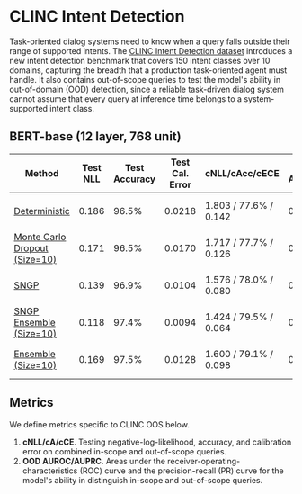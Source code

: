 # CLINC Intent Detection

Task-oriented dialog systems need to know when a query falls outside their range of supported intents. The [CLINC Intent Detection dataset](https://www.tensorflow.org/datasets/catalog/clinc_oos) introduces a new intent detection benchmark that covers 150 intent classes over 10 domains, capturing the breadth that a production task-oriented agent must handle. It also contains out-of-scope queries to test the model's ability in out-of-domain (OOD) detection, since a reliable task-driven dialog system cannot assume that every query at inference time belongs to a system-supported intent class.


## BERT-base (12 layer, 768 unit)

| Method | Test NLL | Test Accuracy | Test Cal. Error | cNLL/cAcc/cECE | OOD AUROC/AUPRC | Train Runtime (hours) | # Parameters |
| ----------- | ----------- | ----------- | ----------- | ----------- | ----------- | ----------- | ----------- |
| [Deterministic](deterministic.py) | 0.186 | 96.5% | 0.0218 | 1.803 / 77.6% / 0.142 | 0.942 / 0.853 | 0.8 (8 TPUv3 cores) | 110M |
| [Monte Carlo Dropout (Size=10)](dropout.py) | 0.171 | 96.5% | 0.0170 | 1.717 / 77.7% / 0.126 | 0.951 / 0.861 | 0.8 (80 TPUv3 cores) | 110M |
| [SNGP](sngp.py) | 0.139 | 96.9% | 0.0104 | 1.576 / 78.0% / 0.080 | 0.969 / 0.908 | 0.4 (80 TPUv3 cores) | 111M |
| [SNGP Ensemble (Size=10)](sngp_ensemble.py) | 0.118 | 97.4% | 0.0094 | 1.424 / 79.5% / 0.064 | 0.973 / 0.910 | 0.8 (80 TPUv3 cores) | 1110M |
| [Ensemble (Size=10)](ensemble.py) |  0.169 | 97.5% | 0.0128 | 1.600 / 79.1% / 0.098 | 0.958 / 0.862 | 0.8 (80 TPUv3 cores) | 1100M |

## Metrics

We define metrics specific to CLINC OOS below.

1. __cNLL/cA/cCE__. Testing negative-log-likelihood, accuracy, and calibration error on combined in-scope and out-of-scope queries.
2. __OOD AUROC/AUPRC__. Areas under the receiver-operating-characteristics (ROC) curve and the precision-recall (PR) curve for the model's ability in distinguish in-scope and out-of-scope queries.
